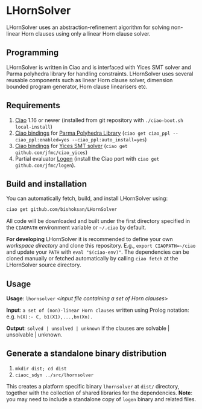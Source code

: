 # LHornSolver

LHornSolver uses an abstraction-refinement algorithm for solving
non-linear Horn clauses using only a linear Horn clause solver.

## Programming 

LHornSolver is written in Ciao and is interfaced with Yices SMT solver
and Parma polyhedra library for handling constraints. LHornSolver uses
several reusable components such as linear Horn clause solver,
dimension bounded program generator, Horn clause linearisers etc.

## Requirements

1. [Ciao](https://github.com/ciao-lang/ciao) 1.16 or newer
   (installed from git repository with `./ciao-boot.sh local-install`)
2. [Ciao bindings](https://github.com/ciao-lang/ciao_ppl) for
   [Parma Polyhedra Library](https://bugseng.com/products/ppl/)
   (`ciao get ciao_ppl --ciao_ppl:enabled=yes --ciao_ppl:auto_install=yes`)
3. [Ciao bindings](https://github.com/jfmc/ciao_yices) for
   [Yices SMT solver](https://yices.csl.sri.com/) (`ciao get
   github.com/jfmc/ciao_yices`)
4. Partial evaluator [Logen](https://github.com/leuschel/logen)
   (install the Ciao port with `ciao get github.com/jfmc/logen`).

## Build and installation

You can automatically fetch, build, and install LHornSolver using:

```sh
ciao get github.com/bishoksan/LHornSolver
```

All code will be downloaded and built under the first directory
specified in the `CIAOPATH` environment variable or `~/.ciao` by
default.

**For developing** LHornSolver it is recommended to define your own
_workspace directory_ and clone this repository. E.g., `export
CIAOPATH=~/ciao` and update your `PATH` with `eval "$(ciao-env)"`.
The dependencies can be cloned manually or fetched automatically by
calling `ciao fetch` at the LHornSolver source directory.

## Usage

**Usage**: `lhornsolver` \<*input file containing a set of Horn clauses*\>

**Input**: `a set of (non)-linear Horn clauses` written using Prolog
notation: e.g. `h(X):- C, b1(X1),...,bn(Xn).`

**Output**: `solved | unsolved | unknown` if the clauses are solvable
  | unsolvable | unknown.

## Generate a standalone binary distribution

1. `mkdir dist; cd dist`
2. `ciaoc_sdyn ../src/lhornsolver`

This creates a platform specific binary `lhornsolver` at `dist/`
directory, together with the collection of shared libraries for the
dependencies. **Note**: you may need to include a standalone copy of
`logen` binary and related files.


